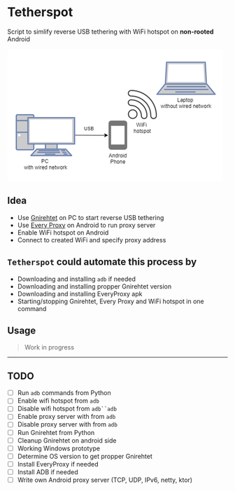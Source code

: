 # Tetherspot

Script to simlify reverse USB tethering with WiFi hotspot on **non-rooted** Android

![diagram](./assets/diagram.drawio.png)

## Idea

- Use [Gnirehtet](https://github.com/Genymobile/gnirehtet) on PC to start reverse USB tethering
- Use [Every Proxy](https://play.google.com/store/apps/details?id=com.gorillasoftware.everyproxy&hl=en&gl=US) on Android to run proxy server
- Enable WiFi hotspot on Android
- Connect to created WiFi and specify proxy address

## `Tetherspot` could automate this process by

- Downloading and installing `adb` if needed
- Downloading and installing propper Gnirehtet version
- Downloading and installing EveryProxy apk
- Starting/stopping Gnirehtet, Every Proxy and WiFi hotspot in one command

## Usage

> Work in progress

---

## TODO

- [ ] Run `adb` commands from Python
- [ ] Enable wifi hotspot from `adb`
- [ ] Disable wifi hotspot from `adb``adb`
- [ ] Enable proxy server with from `adb`
- [ ] Disable proxy server with from `adb`
- [ ] Run Gnirehtet from Python
- [ ] Cleanup Gnirehtet on android side
- [ ] Working Windows prototype
- [ ] Determine OS version to get propper Gnirehtet
- [ ] Install EveryProxy if needed
- [ ] Install ADB if needed
- [ ] Write own Android proxy server (TCP, UDP, IPv6, netty, ktor)
